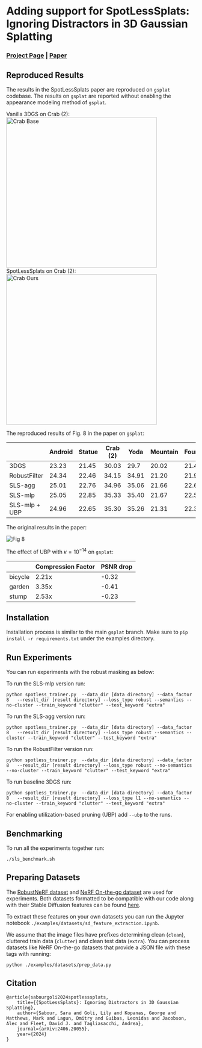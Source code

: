 # Adding support for SpotLessSplats: Ignoring Distractors in 3D Gaussian Splatting
### [Project Page](https://spotlesssplats.github.io/) | [Paper](https://arxiv.org/abs/2406.20055)

## Reproduced Results
The results in the SpotLessSplats paper are reproduced on `gsplat` codebase. The results on `gsplat` are reported without enabling the appearance modeling method of `gsplat`.

Vanilla 3DGS on Crab (2):
<img src="https://github.com/lilygoli/SpotLessSplats/raw/main/docs/source/assets/base_crab2.gif" height="400px" alt="Crab Base">
SpotLessSplats on  Crab (2):
<img src="https://github.com/lilygoli/SpotLessSplats/raw/main/docs/source/assets/sls_crab2.gif" height="400px" alt="Crab Ours">

The reproduced results of Fig. 8 in the paper on `gsplat`:

|              |Android |Statue |Crab (2)| Yoda |Mountain|Fountain|Corner|Patio | Spot   | Patio High | Average
|--------------|--------|-------|--------|------|--------|--------|------|------|--------|------------|--------
|3DGS          |  23.23 | 21.45 | 30.03 | 29.7 | 20.02 | 21.49 | 22.34 |  16.77 | 18.93 | 17.09 | 22.10 |
|RobustFilter  |  24.34 |22.46 | 34.15 | 34.91 | 21.20 | 21.91| 25.66|17.9|23.21|20.22|24.59|
|SLS-agg       |   25.01|22.76|34.96|35.06|21.66|22.66|25.77|22.58|24.37|22.72|25.75 |
|SLS-mlp       |   25.05 |	22.85 |	35.33 |	35.40 |	21.67 |	22.51 |	25.84 |	22.68 |	25.06 |	23.12 |	25.95 |
|SLS-mlp + UBP |  24.96 | 22.65 | 35.30| 35.26| 21.31| 22.30| 26.36| 22.2|25.12|23.00|25.84 |


The original results in the paper:

![Fig 8](https://github.com/lilygoli/SpotLessSplats/raw/main/docs/source/assets/sls-benchmark-paper.png)

The effect of UBP with $\kappa=10^{-14}$ on `gsplat`:
 
|              |Compression Factor |PSNR drop
|--------------|--------|-------|
|bicycle          |  2.21x | -0.32|
|garden  |  3.35x |-0.41 | 
|stump       |   2.53x|-0.23|

## Installation
Installation process is similar to the main `gsplat` branch. Make sure to `pip install -r requirements.txt` under the examples directory.

## Run Experiments
You can run experiments with the robust masking as below:

To run the SLS-mlp version run:
``` 
python spotless_trainer.py  --data_dir [data directory] --data_factor 8   --result_dir [result directory] --loss_type robust --semantics --no-cluster --train_keyword "clutter" --test_keyword "extra" 
```
To run the SLS-agg version run:
``` 
python spotless_trainer.py  --data_dir [data directory] --data_factor 8   --result_dir [result directory] --loss_type robust --semantics --cluster --train_keyword "clutter" --test_keyword "extra" 
```
To run the RobustFilter version run:
``` 
python spotless_trainer.py  --data_dir [data directory] --data_factor 8   --result_dir [result directory] --loss_type robust --no-semantics --no-cluster --train_keyword "clutter" --test_keyword "extra" 
```
To run baseline 3DGS run:
``` 
python spotless_trainer.py  --data_dir [data directory] --data_factor 8   --result_dir [result directory] --loss_type l1 --no-semantics --no-cluster --train_keyword "clutter" --test_keyword "extra" 
```
For enabling utilization-based pruning (UBP) add `--ubp` to the runs.

## Benchmarking
To run all the experiments together run:
```
./sls_benchmark.sh
```
## Preparing Datasets
The [RobustNeRF  dataset](https://storage.googleapis.com/jax3d-public/projects/robustnerf/robustnerf.tar.gz) and [NeRF On-the-go dataset](https://cvg-data.inf.ethz.ch/on-the-go.zip) are used for experiments. Both datasets formatted to be compatible with our code along with their Stable Diffusion features can be found [here](https://borealisdata.ca/dataset.xhtml?persistentId=doi%3A10.5683%2FSP3%2FWOFXFT).
 
To extract these features on your own datasets you can run the Jupyter notebook `./examples/datasets/sd_feature_extraction.ipynb`. 

We assume that the image files have prefixes determining clean (`clean`), cluttered train data (`clutter`) and clean test data (`extra`). You can process datasets like NeRF On-the-go datasets that provide a JSON file with these tags with running:
```
python ./examples/datasets/prep_data.py
```

## Citation

```
@article{sabourgoli2024spotlesssplats,
    title={{SpotLessSplats}: Ignoring Distractors in 3D Gaussian Splatting},
    author={Sabour, Sara and Goli, Lily and Kopanas, George and Matthews, Mark and Lagun, Dmitry and Guibas, Leonidas and Jacobson, Alec and Fleet, David J. and Tagliasacchi, Andrea},
    journal={arXiv:2406.20055},
    year={2024}
}
```
